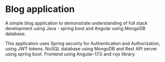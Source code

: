 # Blog application

A simple blog application to demonstrate understanding of full stack development using Java - spring boot and Angular using MongoDB database.

This application uses Spring secuirty for Authentication and Authorization, using JWT tokens.
NoSQL database using MongoDB and Rest API server using spring boot.
Frontend using Angular-17.0 and rxjs library.
